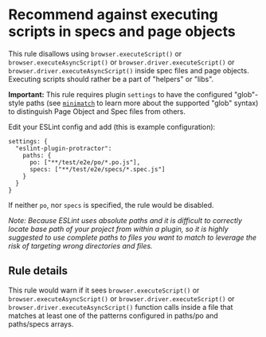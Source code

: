 # Recommend against executing scripts in specs and page objects

This rule disallows using `browser.executeScript()` or `browser.executeAsyncScript()` or `browser.driver.executeScript()` or `browser.driver.executeAsyncScript()` inside spec files and page objects.
Executing scripts should rather be a part of "helpers" or "libs".

**Important:** This rule requires plugin `settings` to have the configured "glob"-style paths (see [`minimatch`](https://github.com/isaacs/minimatch) to learn more about the supported "glob" syntax) to distinguish Page Object and Spec files from others. 

Edit your ESLint config and add (this is example configuration):

    settings: {
      "eslint-plugin-protractor":
        paths: {
          po: ["**/test/e2e/po/*.po.js"],
          specs: ["**/test/e2e/specs/*.spec.js"]
        }
      }
    }

If neither `po`, nor `specs` is specified, the rule would be disabled.

*Note: Because ESLint uses absolute paths and it is difficult to correctly locate base path of your project from within a plugin, so it is highly suggested to use complete paths to files you want to match to leverage the risk of targeting wrong directories and files.*

## Rule details

This rule would warn if it sees `browser.executeScript()` or `browser.executeAsyncScript()` or `browser.driver.executeScript()` or `browser.driver.executeAsyncScript()` function calls inside a file that matches at least one of the patterns configured in paths/po and paths/specs arrays.
